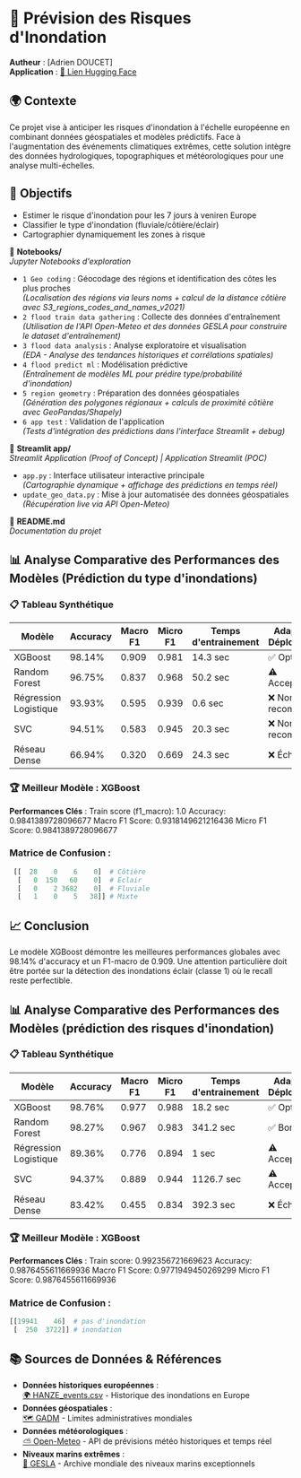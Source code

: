 # 🌊 Prévision des Risques d'Inondation
**Autheur** : [Adrien DOUCET]  
**Application** : [🔗 Lien Hugging Face](https://huggingface.co/spaces/AdrienD-Skep/Flood-prediction) 

## 🌍 Contexte
Ce projet vise à anticiper les risques d'inondation à l'échelle européenne en combinant données géospatiales et modèles prédictifs. Face à l'augmentation des événements climatiques extrêmes, cette solution intègre des données hydrologiques, topographiques et météorologiques pour une analyse multi-échelles.

## 🎯 Objectifs  
- Estimer le risque d'inondation pour les 7 jours à veniren Europe
- Classifier le type d'inondation (fluviale/côtière/éclair)  
- Cartographier dynamiquement les zones à risque

📁 **Notebooks/**  
*Jupyter Notebooks d'exploration*  
- `1 Geo coding` : Géocodage des régions et identification des côtes les plus proches  
  *(Localisation des régions via leurs noms + calcul de la distance côtière avec S3_regions_codes_and_names_v2021)*  
- `2 flood train data gathering` : Collecte des données d'entraînement  
  *(Utilisation de l'API Open-Meteo et des données GESLA pour construire le dataset d'entraînement)*  
- `3 flood data analysis` : Analyse exploratoire et visualisation  
  *(EDA - Analyse des tendances historiques et corrélations spatiales)*  
- `4 flood predict ml` : Modélisation prédictive  
  *(Entraînement de modèles ML pour prédire type/probabilité d'inondation)*  
- `5 region geometry` : Préparation des données géospatiales  
  *(Génération des polygones régionaux + calculs de proximité côtière avec GeoPandas/Shapely)*  
- `6 app test` : Validation de l'application  
  *(Tests d'intégration des prédictions dans l'interface Streamlit + debug)*
  
📁 **Streamlit app/**  
*Streamlit Application (Proof of Concept) | Application Streamlit (POC)*  
- `app.py` : Interface utilisateur interactive principale  
  *(Cartographie dynamique + affichage des prédictions en temps réel)*  
- `update_geo_data.py` : Mise à jour automatisée des données géospatiales  
  *(Récupération live via API Open-Meteo)*  

📄 **README.md**  
*Documentation du projet*  


## 📊 Analyse Comparative des Performances des Modèles (Prédiction du type d'inondations)

### 📋 Tableau Synthétique
| Modèle                | Accuracy | Macro F1 | Micro F1 | Temps d'entrainement | Adapté au Déploiement |
|-----------------------|----------|----------|----------|----------------------|-----------------------|
| XGBoost               | 98.14%   | 0.909    | 0.981    | 14.3 sec             | ✅ Optimal             |
| Random Forest         | 96.75%   | 0.837    | 0.968    | 50.2 sec             | ⚠️ Acceptable         |
| Régression Logistique | 93.93%   | 0.595    | 0.939    | 0.6 sec              | ❌ Non recommandé     |
| SVC                   | 94.51%   | 0.583    | 0.945    | 20.3 sec             | ❌ Non recommandé     |
| Réseau Dense          | 66.94%   | 0.320    | 0.669    | 24.3 sec             | ❌ Échec              |

### 🏆 Meilleur Modèle : XGBoost
**Performances Clés** :
Train score (f1_macro): 1.0
Accuracy: 0.9841389728096677
Macro F1 Score: 0.9318149621216436
Micro F1 Score: 0.9841389728096677
### Matrice de Confusion :
```python
 [[  28    0    6    0]  # Côtière
  [   0  150   60    0]  # Éclair
  [   0    2 3682    0]  # Fluviale
  [   1    0    5   38]] # Mixte
```
## 📈 Conclusion
Le modèle XGBoost démontre les meilleures performances globales avec 98.14% d'accuracy et un F1-macro de 0.909. Une attention particulière doit être portée sur la détection des inondations éclair (classe 1) où le recall reste perfectible.


## 📊 Analyse Comparative des Performances des Modèles (prédiction des risques d'inondation)

### 📋 Tableau Synthétique
| Modèle                | Accuracy | Macro F1 | Micro F1 | Temps d'entrainement | Adapté au Déploiement |
|-----------------------|----------|----------|----------|----------------------|-----------------------|
| XGBoost               | 98.76%   | 0.977    | 0.988    | 18.2 sec             | ✅ Optimal            |
| Random Forest         | 98.27%   | 0.967    | 0.983    | 341.2 sec            | ✅ Bon                |
| Régression Logistique | 89.36%   | 0.776    | 0.894    | 1 sec                | ⚠️ Acceptable         |
| SVC                   | 94.37%   | 0.889    | 0.944    | 1126.7 sec           | ⚠️ Acceptable         |
| Réseau Dense          | 83.42%   | 0.455    | 0.834    | 392.3 sec            | ❌ Échec              |

### 🏆 Meilleur Modèle : XGBoost
**Performances Clés** :
Train score: 0.992356721669623
Accuracy: 0.9876455611669936
Macro F1 Score: 0.9771949450269299
Micro F1 Score: 0.9876455611669936
### Matrice de Confusion :
```python
[[19941    46]  # pas d'inondation
 [  250  3722]] # inondation
```

## 📚 Sources de Données & Références

- **Données historiques européennes** :  
  [🌍 HANZE_events.csv](https://zenodo.org/records/11259233) - Historique des inondations en Europe
- **Données géospatiales** :  
  [🗺️ GADM](https://gadm.org/download_world.html) - Limites administratives mondiales
- **Données météorologiques** :  
  [⛅ Open-Meteo](https://open-meteo.com/) - API de prévisions météo historiques et temps réel
- **Niveaux marins extrêmes** :  
  [🌊 GESLA](https://gesla787883612.wordpress.com/downloads/) - Archive mondiale des niveaux marins exceptionnels


